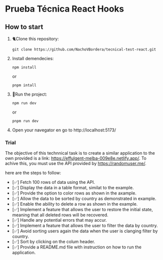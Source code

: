 # Prueba Técnica React Hooks

## How to start

1. 🐈Clone this repository:

   ```
   git clone https://github.com/NachoVBordera/tecnical-test-react.git
   ```

2. Install demendecies:
   ```
   npm install
   ```
   or
   ```
   pnpm intall
   ```
3. 🚀Run the project:
   ```
   npm run dev
   ```
   or
   ```
   pnpm run dev
   ```
4. Open your navegator en go to http://localhost:5173/

### Trial

The objective of this technnical task is to create a similar application to the own provided is a link:
https://effulgent-melba-009e8e.netlify.app/.
To achive this, you must use the API provided by https://randomuser.me/.

here are the steps to follow:

- [✅] Fetch 100 rows of data using the API.
- [✅] Display the data in a table format, similat to the example.
- [✅] Provide the option to color rows as shown in the axample.
- [✅] Allow the data to be sorted by country as demonstrated in example.
- [✅] Enable the ability to delete a row as shown in the example.
- [✅] Implement a feature that allows the user to restore the initial state, meaning that all deleted rows will be recovered.
- [✅] Handle any potential errors that may accur.
- [✅] Implement a feature that allows the user to filter the data by country.
- [✅] Avoid sorting users again the data when the user is clanging filter by country.
- [✅] Sort by clicking on the colum header.
- [✅] Provide a README.md file with instruction on how to run the application.
